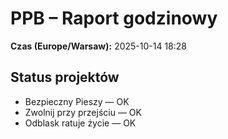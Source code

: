 # PPB – Raport godzinowy
**Czas (Europe/Warsaw):** 2025-10-14 18:28

## Status projektów
- Bezpieczny Pieszy — OK
- Zwolnij przy przejściu — OK
- Odblask ratuje życie — OK

